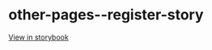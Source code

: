 # other-pages--register-story

[View in storybook](https://raw.githack.com/Independent-Digital-News-and-Media-Ltd/indy100-pwamp-sb/PR-422-sb/index.html?path=/story/other-pages--register-story)